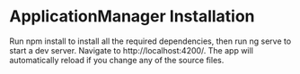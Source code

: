 # ApplicationManager Installation
Run npm install to install all the required dependencies, then run ng serve to start a dev server. Navigate to http://localhost:4200/. The app will automatically reload if you change any of the source files.
